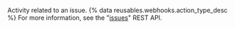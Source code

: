 Activity related to an issue. {% data reusables.webhooks.action_type_desc %} For more information, see the "[issues](/v3/issues/comments/)" REST API.
